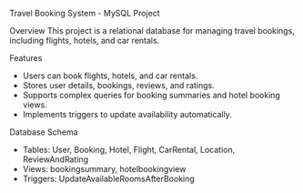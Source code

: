 Travel Booking System - MySQL Project

Overview
This project is a relational database for managing travel bookings, including flights, hotels, and car rentals.

Features
- Users can book flights, hotels, and car rentals.
- Stores user details, bookings, reviews, and ratings.
- Supports complex queries for booking summaries and hotel booking views.
- Implements triggers to update availability automatically.

Database Schema
- Tables: User, Booking, Hotel, Flight, CarRental, Location, ReviewAndRating
- Views: bookingsummary, hotelbookingview
- Triggers: UpdateAvailableRoomsAfterBooking
